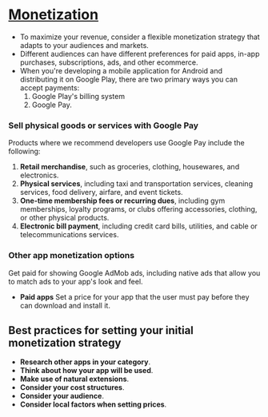 # [Monetization](https://developer.android.com/distribute/best-practices/earn/monetization-options)

* To maximize your revenue, consider a flexible monetization strategy that adapts to your audiences and markets.
* Different audiences can have different preferences for paid apps, in-app purchases, subscriptions, ads, and other ecommerce.
* When you're developing a mobile application for Android and distributing it on Google Play, there are two primary ways you can accept payments:
    1. Google Play's billing system
    2. Google Pay.

### Sell physical goods or services with Google Pay
Products where we recommend developers use Google Pay include the following:

1. **Retail merchandise**, such as groceries, clothing, housewares, and electronics.
2. **Physical services**, including taxi and transportation services, cleaning services, food delivery, airfare, and event tickets.
3. **One-time membership fees or recurring dues**, including gym memberships, loyalty programs, or clubs offering accessories, clothing, or other physical products.
4. **Electronic bill payment**, including credit card bills, utilities, and cable or telecommunications services.

### Other app monetization options
Get paid for showing Google AdMob ads, including native ads that allow you to match ads to your app's look and feel.

- **Paid apps**
Set a price for your app that the user must pay before they can download and install it. 

## Best practices for setting your initial monetization strategy
- **Research other apps in your category**.
- **Think about how your app will be used**.
- **Make use of natural extensions**.
- **Consider your cost structures**.
- **Consider your audience**.
- **Consider local factors when setting prices**.